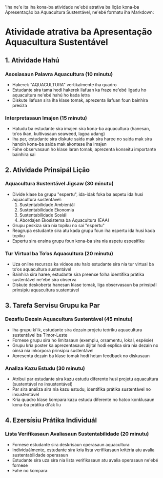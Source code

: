 'Iha ne'e ita iha kona-ba atividade ne'ebé atrativa ba lição kona-ba Apresentação ba Aquacultura Sustentável, ne'ebé formatu iha Markdown:

# Atividade atrativa ba Apresentação Aquacultura Sustentável

## 1. Atividade Hahú

### Asosiasaun Palavra Aquacultura (10 minutu)
- Hakerek "AQUACULTURA" vertikalmente iha quadro
- Estudante sira tama hodi hakerek liafuan ka fraze ne'ebé ligadu ho aquacultura ne'ebé hahú ho kada letra
- Diskute liafuan sira iha klase tomak, aprezenta liafuan foun bainhira presiza

### Interpretasaun Imajen (15 minutu)
- Hatudu ba estudante sira imajen sira kona-ba aquacultura (hanesan, to’os ikan, kultivasaun seaweed, lagoa udang)
- Iha par, estudante sira diskute saida mak sira haree no saida mak sira hanoin kona-ba saida mak akontese iha imajen
- Fahe observasaun ho klase laran tomak, aprezenta konseitu importante bainhira sai

## 2. Atividade Prinsipál Lição

### Aquacultura Sustentável Jigsaw (30 minutu)
- Divide klase ba grupu "espertu", ida-idak foka ba aspetu ida husi aquacultura sustentável:
  1. Sustentabilidade Ambientál
  2. Sustentabilidade Ekonomia
  3. Sustentabilidade Sosiál
  4. Abordajen Ekosistema ba Aquacultura (EAA)
- Grupu peskiza sira nia topiku no sai "espertu"
- Reagrupa estudante sira atu kada grupu foun iha espertu ida husi kada topiku
- Espertu sira ensina grupu foun kona-ba sira nia aspetu espesífiku

### Tur Virtual ba To’os Aquacultura (20 minutu)
- Uza online recursos ka vídeos atu halo estudante sira nia tur virtual ba to’os aquacultura sustentável
- Bainhira sira haree, estudante sira preenxe folha identifika prátika sustentável ne'ebé sira observa
- Diskute deskoberta hanesan klase tomak, liga observasaun ba prinsipál prinsipiu aquacultura sustentável

## 3. Tarefa Servisu Grupu ka Par

### Dezafiu Dezain Aquacultura Sustentável (45 minutu)
- Iha grupu ki'ik, estudante sira dezain projetu teóriku aquacultura sustentável ba Timor-Leste
- Fornese grupu sira ho limitasaun (exemplu, orsamentu, lokal, espésie)
- Grupu kria poster ka aprezentasaun dijital hodi esplica sira nia dezain no oinsá nia inkorpora prinsipiu sustentável
- Apresenta dezain ba klase tomak hodi hetan feedback no diskusaun

### Analiza Kazu Estudu (30 minutu)
- Atribui par estudante sira kazu estudu diferente husi projetu aquacultura (sustentável no insustentável)
- Par sira analiza sira nia kazu estudu, identifika prátika sustentável no insustentável
- Kria quadro klase kompara kazu estudu diferente no hatoo konklusaun kona-ba prátika di'ak liu

## 4. Ezersísiu Prátika Individuál

### Lista Verifikasaun Avaliasaun Sustentabilidade (20 minutu)
- Fornese estudante sira deskrisaun operasaun aquacultura
- Individuálmente, estudante sira kria lista verifikasaun kritéria atu avalia sustentabilidade operasaun
- Estudante sira uza sira nia lista verifikasaun atu avalia operasaun ne'ebé fornese
- Fahe no kompara